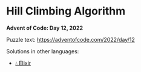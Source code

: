 # Hill Climbing Algorithm

**Advent of Code: Day 12, 2022**

Puzzle text: https://adventofcode.com/2022/day/12

Solutions in other languages:

- [💧 Elixir](../../../elixir/lib/2022/12_hill_climbing_algorithm)
